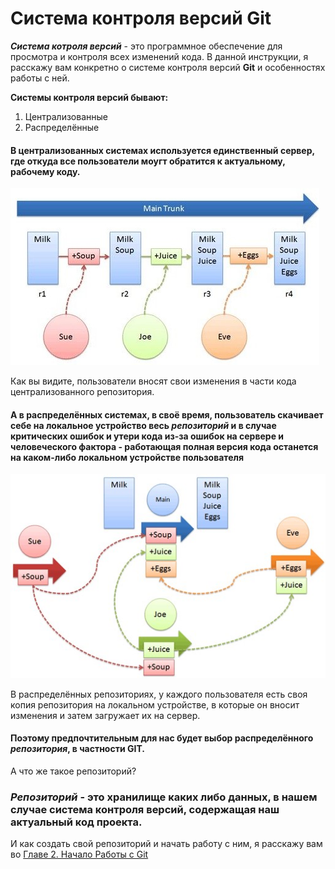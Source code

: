 # Система контроля версий Git

***Система котроля версий*** - это программное обеспечение для просмотра и контроля всех изменений кода. В данной инструкции, я расскажу вам конкретно о системе контроля версий **Git** и особенностях работы с ней.

**Системы контроля версий бывают:**

1. Централизованные 
2. Распределённые 

#### В централизованных системах используется единственный сервер, где откуда все пользователи моугт обратится к актуальному, рабочему коду.
  ![Централизованный репозиторий](./photos/repos.jpg)

  Как вы видите, пользователи вносят свои изменения в части кода централизованного репозитория.

#### А в распределённых системах, в своё время, пользователь скачивает себе на локальное устройство весь *репозиторий* и в случае критических ошибок и утери кода из-за ошибок на сервере и человеческого фактора - работающая полная версия кода останется на каком-либо локальном устройстве пользователя

![Распределённые репозиторий](./photos/sharedrepos2.jpg)

В распределённых репозиториях, у каждого пользователя есть своя копия репозитория на локальном устройстве, в которые он вносит изменения и затем загружает их на сервер.

#### Поэтому предпочтительным для нас будет выбор распределённого *репозитория*, в частности **GIT**.

А что же такое репозиторий?

### ***Репозиторий*** - это хранилище каких либо данных, в нашем случае система контроля версий, содержащая наш актуальный код проекта.

И как создать свой репозиторий и начать работу с ним, я расскажу вам во [Главе 2. Начало Работы с Git](./gitstartup2.md) 